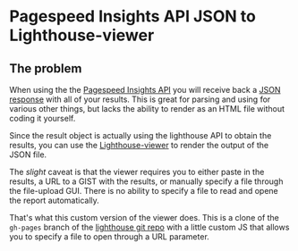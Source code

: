 # Pagespeed Insights API JSON to Lighthouse-viewer

## The problem

When using the the [Pagespeed Insights API](https://developers.google.com/speed/docs/insights/v5/get-started) you will receive back a 
[JSON response](https://developers.google.com/speed/docs/insights/v5/reference/pagespeedapi/runpagespeed#response_1) with all of your results. 
This is great for parsing and using for various other things, but lacks the ability to render as an
HTML file without coding it yourself. 

Since the result object is actually using the lighthouse API to obtain the results, you can use the
[Lighthouse-viewer](https://googlechrome.github.io/lighthouse/viewer/) to render the output of the 
JSON file.

The *slight* caveat is that the viewer requires you to either paste in the results, a URL to a GIST
with the results, or manually specify a file through the file-upload GUI. There is no ability to 
specify a file to read and opene the report automatically. 

That's what this custom version of the viewer does. This is a clone of the `gh-pages` branch of 
the [lighthouse git repo](https://github.com/GoogleChrome/lighthouse/tree/gh-pages) with a little
custom JS that allows you to specify a file to open through a URL parameter.
